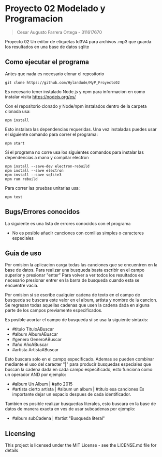 # Proyecto 02 Modelado y Programacion
> Cesar Augusto Farrera Ortega - 311617670

Proyecto 02 Un editor de etiquetas Id3V4 para archivos .mp3 que guarda los resultados en una base de datos sqlite

## Como ejecutar el programa

Antes que nada es necesario clonar el repositorio

```shell
git clone https://github.com/Hylandude/MyP_Proyecto02
```

Es necesario tener instalado Node.js y npm para informacion en como instalar
visita https://nodejs.org/es/

Con el repositorio clonado y Node/npm instalados dentro de la carpeta clonada usa:

```shell
npm install
```

Esto instalara las dependencias requeridas. Una vez instaladas puedes usar el siguiente
comando para correr el programa:

```shell
npm start
```

Si el programa no corre usa los siguientes comandos para instalar las dependencias a mano
y compilar electron

```shell
npm install --save-dev electron-rebuild
npm install --save electron
npm install --save sqlite3
npm run rebuild
```

Para correr las pruebas unitarias usa:
```shell
npm test
```

## Bugs/Errores conocidos

La siguiente es una lista de errores conocidos con el programa
* No es posible añadir canciones con comillas simples o caracteres especiales

## Guia de uso

Por omision la aplicacion carga todas las canciones que se encuentren en la base de datos.
Para realizar una busqueda basta escribir en el campo superior y presionar "enter"
Para volver a ver todos los resultados es necesario presionar entrer en la barra de busqueda
cuando esta se encuentre vacia.

Por omision si se escribe cualquier cadena de texto en el campo de busqueda se buscara este
valor en el album, artista y nombre de la cancion. Se regresan todas aquellas cadenas que usen la cadena dada en alguna parte de los campos previamente especificados.

Es posible acortar el campo de busqueda si se usa la siguiente sintaxis:
* #titulo TituloABuscar
* #album AlbumABuscar
* #genero GeneroABuscar
* #año AñoABuscar
* #artista ArtistaABuscar

Esto buscara solo en el campo especificado. Ademas se pueden combinar mediante el uso del caracter "|" para producir busquedas especiales que buscan la cadena dada en cada campo especificado, esto funciona como un operador AND por ejemplo:
* #album Un Album | #año 2015
* #artista cierto artista | #album un album | #titulo esa canciones
Es importante dejar un espacio despues de cada identificador.

Tambien es posible realizar busquedas literales, esto buscara en la base de datos de manera exacta en ves de usar subcadenas por ejemplo:
* #album subCadena | #artist "Busqueda literal"

## Licensing

This project is licensed under the MIT License - see the LICENSE.md file for details

